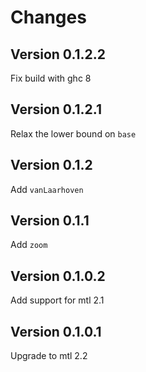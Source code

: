 Changes
=======

Version 0.1.2.2
---------------

Fix build with ghc 8

Version 0.1.2.1
---------------

Relax the lower bound on `base`

Version 0.1.2
-------------

Add `vanLaarhoven`

Version 0.1.1
-------------

Add `zoom`

Version 0.1.0.2
---------------

Add support for mtl 2.1

Version 0.1.0.1
---------------

Upgrade to mtl 2.2
